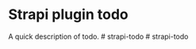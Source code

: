 # Strapi plugin todo

A quick description of todo.
#   s t r a p i - t o d o  
 #   s t r a p i - t o d o  
 